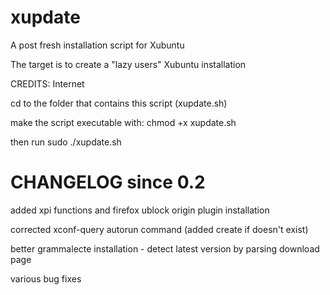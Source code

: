 # xupdate

A post fresh installation script for Xubuntu

The target is to create a "lazy users" Xubuntu installation

CREDITS: Internet

cd to the folder that contains this script (xupdate.sh)

make the script executable with: chmod +x xupdate.sh

then run sudo ./xupdate.sh

# CHANGELOG since 0.2

added xpi functions and firefox ublock origin plugin installation

corrected xconf-query autorun command (added create if doesn't exist)

better grammalecte installation - detect latest version by parsing download page

various bug fixes

